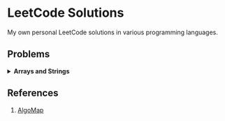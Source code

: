 # LeetCode Solutions
My own personal LeetCode solutions in various programming languages.

## Problems
<details>
<summary><b>Arrays and Strings</b></summary>

### Easy
- [❌] [121. Best Time to Buy and Sell Stock](https://leetcode.com/problems/best-time-to-buy-and-sell-stock/)
- [❌] [205. Is Subsequence](https://leetcode.com/problems/is-subsequence/)
- [❌] [14. Longest Common Prefix](https://leetcode.com/problems/longest-common-prefix/)
- [❌] [1768. Merge Strings Alternately](https://leetcode.com/problems/merge-strings-alternately/)
- [❌] [13. Roman to Integer](https://leetcode.com/problems/roman-to-integer/)
- [❌] [228. Summary Ranges](https://leetcode.com/problems/summary-ranges/)
- [✔️] [2239. Find Closest Number to Zero](https://leetcode.com/problems/find-closest-number-to-zero/)

### Medium
- [❌] [56. Merge Intervals](https://leetcode.com/problems/merge-intervals/)
- [❌] [54. Spiral Matrix](https://leetcode.com/problems/spiral-matrix/)
- [❌] [48. Rotate Image](https://leetcode.com/problems/rotate-image/)
- [❌] [238. Product of Array Except Self](https://leetcode.com/problems/product-of-array-except-self/)

### Hard (To be added)
- *No problems listed yet.*

</details>

## References
1. [AlgoMap](https://algomap.io/)

